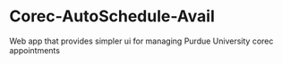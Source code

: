 # Corec-AutoSchedule-Avail
Web app that provides simpler ui for managing Purdue University corec appointments
